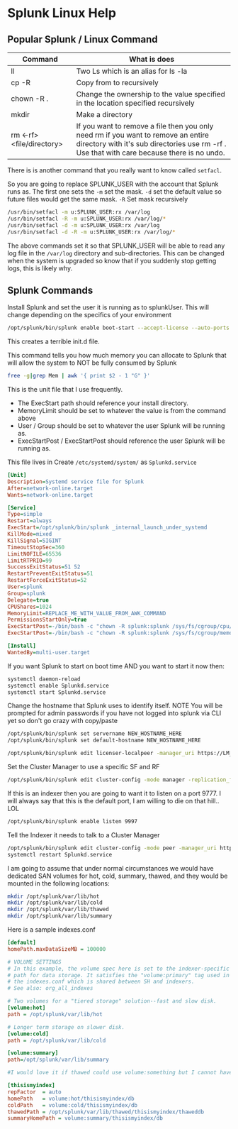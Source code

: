 # Splunk Linux Help

## Popular Splunk / Linux Command

| Command | What is does |
|---------|--------------|
| ll							| Two Ls which is an alias for ls -la |
| cp -R <src> <dest>			| Copy from <src> to <dest> recursively |
| chown -R <usr>.<grp> <path>	| Change the ownership to the value specified in the location specified recursively |
| mkdir <directory>             | Make a directory
| rm <-rf> <file/directory>     | If you want to remove a file then you only need rm <file> if you want to remove an entire directory with it's sub directories use rm -rf <directory>. Use that with care because there is no undo. |

There is is another command that you really want to know called ```setfacl```. 

So you are going to replace SPLUNK_USER with the account that Splunk runs as. The first one sets the ```-m``` set the mask. ```-d``` set the default value so future files would get the same mask. ```-R``` Set mask recursively

```sh
/usr/bin/setfacl -m u:SPLUNK_USER:rx /var/log
/usr/bin/setfacl -R -m u:SPLUNK_USER:rx /var/log/*
/usr/bin/setfacl -d -m u:SPLUNK_USER:rx /var/log
/usr/bin/setfacl -d -R -m u:SPLUNK_USER:rx /var/log/*
```
The above commands set it so that SPLUNK_USER will be able to read any log file in the ```/var/log``` directory and sub-directories. This can be changed when the system is upgraded so know that if you suddenly stop getting logs, this is likely why.


## Splunk Commands


Install Splunk and set the user it is running as to splunkUser. This will change depending
on the specifics of your environment

```sh
/opt/splunk/bin/splunk enable boot-start --accept-license --auto-ports -user splunkUser
```

This creates a terrible init.d file. 

This command tells you how much memory you can allocate to Splunk that will allow the system to NOT be fully consumed by Splunk

```sh
free -g|grep Mem | awk '{ print $2 - 1 "G" }'
```

This is the unit file that I use frequently. 

- The ExecStart path should reference your install directory. 
- MemoryLimit should be set to whatever the value is from the command above
- User / Group should be set to whatever the user Splunk will be running as.
- ExecStartPost / ExecStartPost should reference the user Splunk will be running as.

This file lives in Create ```/etc/systemd/system/``` as ```Splunkd.service```

```ini
[Unit]
Description=Systemd service file for Splunk
After=network-online.target
Wants=network-online.target

[Service]
Type=simple
Restart=always
ExecStart=/opt/splunk/bin/splunk _internal_launch_under_systemd
KillMode=mixed
KillSignal=SIGINT
TimeoutStopSec=360
LimitNOFILE=65536
LimitRTPRIO=99
SuccessExitStatus=51 52
RestartPreventExitStatus=51
RestartForceExitStatus=52
User=splunk
Group=splunk
Delegate=true
CPUShares=1024
MemoryLimit=REPLACE_ME_WITH_VALUE_FROM_AWK_COMMAND
PermissionsStartOnly=true
ExecStartPost=-/bin/bash -c "chown -R splunk:splunk /sys/fs/cgroup/cpu/system.slice/%n"
ExecStartPost=-/bin/bash -c "chown -R splunk:splunk /sys/fs/cgroup/memory/system.slice/%n"

[Install]
WantedBy=multi-user.target

```

If you want Splunk to start on boot time AND you want to start it now then:

```sh
systemctl daemon-reload
systemctl enable Splunkd.service
systemctl start Splunkd.service
``` 

Change the hostname that Splunk uses to identify itself. NOTE You will be prompted for admin passwords if you have not logged into splunk via CLI yet so don't go crazy with copy/paste

```sh
/opt/splunk/bin/splunk set servername NEW_HOSTNAME_HERE
/opt/splunk/bin/splunk set default-hostname NEW_HOSTNAME_HERE
```


```sh
/opt/splunk/bin/splunk edit licenser-localpeer -manager_uri https://LM_SVR_IP:8089
```

Set the Cluster Manager to use a specific SF and RF

```sh
/opt/splunk/bin/splunk edit cluster-config -mode manager -replication_factor INT_RF_VALUE -search_factor INT_SF_VALUE -secret mysupersecretpassword
```

If this is an indexer then you are going to want it to listen on a port 9777. I will always say that this is the default port, I am willing to die on that hill.. LOL

```sh
/opt/splunk/bin/splunk enable listen 9997
```

Tell the Indexer it needs to talk to a Cluster Manager

```sh
/opt/splunk/bin/splunk edit cluster-config -mode peer -manager_uri https://CM_SVR_IP:8089 -secret mysupersecretpassword -replication_port 9100
systemctl restart Splunkd.service

```

I am going to assume that under normal circumstances we would have dedicated SAN volumes for hot, cold, summary, thawed, and they would be mounted in the following locations:

```sh
mkdir /opt/splunk/var/lib/hot
mkdir /opt/splunk/var/lib/cold
mkdir /opt/splunk/var/lib/thawed
mkdir /opt/splunk/var/lib/summary
```

Here is a sample indexes.conf

```ini
[default]
homePath.maxDataSizeMB = 100000

# VOLUME SETTINGS
# In this example, the volume spec here is set to the indexer-specific
# path for data storage. It satisfies the "volume:primary" tag used in
# the indexes.conf which is shared between SH and indexers.
# See also: org_all_indexes

# Two volumes for a "tiered storage" solution--fast and slow disk.
[volume:hot]
path = /opt/splunk/var/lib/hot

# Longer term storage on slower disk.
[volume:cold]
path = /opt/splunk/var/lib/cold

[volume:summary]
path=/opt/splunk/var/lib/summary

#I would love it if thawed could use volume:something but I cannot have everything I guess

[thisismyindex]
repFactor  = auto
homePath   = volume:hot/thisismyindex/db
coldPath   = volume:cold/thisismyindex/db
thawedPath = /opt/splunk/var/lib/thawed/thisismyindex/thaweddb
summaryHomePath = volume:summary/thisismyindex/db

```


